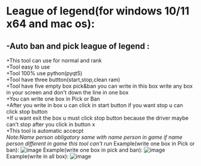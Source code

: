 # League of legend(for windows 10/11 x64 and mac os):
## -Auto ban and pick league of legend :  
+This tool can use for normal and rank  
+Tool easy to use  
+Tool 100% use python(pyqt5)  
+Tool have three buttton(start,stop,clean ram)  
+Tool have five empty box pick&ban you can write in this box write any box in your screen and don't down the line
in one box   
+You can write one box in Pick or Ban  
+After you write in box u can click in start button if you want stop u can click stop button  
+If u want exit the box u must click stop button because the driver maybe can't stop after you click in
button x  
+This tool is automatic accecpt  
*Note:Name person obligatory same with name person in game if name person different in game this tool
can't run*
Example(write one box in Pick or ban):
![image](https://github.com/PhCtrlZ/Leagueoflegend/assets/99201700/aa70bc1b-3f57-489f-b7e5-2d480574cc9c)
Example(write one box in pick and ban):
![image](https://github.com/PhCtrlZ/Leagueoflegend/assets/99201700/2d5dc1f6-b90b-47da-a771-fd9b54f5fc8a)
Example(write in all box):
![image](https://github.com/PhCtrlZ/Leagueoflegend/assets/99201700/ce5d3fed-d466-49a0-807e-8192d3bcd2c4)
